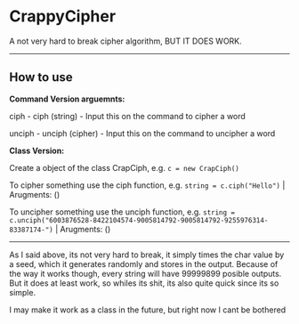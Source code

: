# CrappyCipher
A not very hard to break cipher algorithm, BUT IT DOES WORK.

----
How to use
--

**Command Version arguemnts:**

ciph - ciph (string) - Input this on the command to cipher a word
  
unciph - unciph (cipher) - Input this on the command to uncipher a word

**Class Version:**

Create a object of the class CrapCiph, e.g. ```c = new CrapCiph()``` 

To cipher something use the ciph function, e.g. ```string = c.ciph("Hello")``` | Arugments: (<string>)

To uncipher something use the unciph function, e.g. ```string = c.unciph("6003876528-8422104574-9005814792-9005814792-9255976314-83387174-")``` | Arugments: (<Ciphered String>)
  
  
----

As I said above, its not very hard to break, it simply times the char value by a seed, which it generates randomly and stores in the output. Because of the way it works though, every string will have 99999899 posible outputs.
But it does at least work, so whiles its shit, its also quite quick since its so simple.

I may make it work as a class in the future, but right now I cant be bothered
